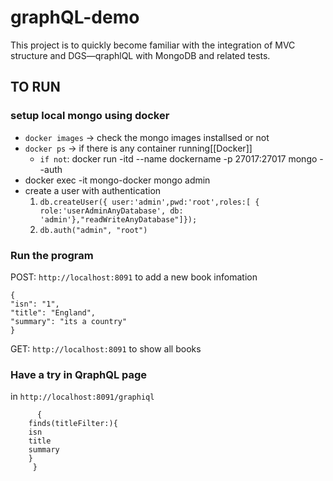 # graphQL-demo
This project is to quickly become familiar with the integration of MVC structure and DGS—qraphlQL with MongoDB and related tests.



## TO RUN 

### setup local mongo using docker
- `docker images` -> check the mongo images installsed or not
- `docker ps` -> if there is any container running[[Docker]]
	-   `if not`: docker run -itd --name dockername -p 27017:27017 mongo --auth
-   docker exec -it mongo-docker mongo admin
-   create a user with authentication
    1. `db.createUser({ user:'admin',pwd:'root',roles:[ { role:'userAdminAnyDatabase', db: 'admin'},"readWriteAnyDatabase"]});`
    2. `db.auth("admin", "root")`
		
### Run the program
POST:	`http://localhost:8091` to add a new book infomation

    {
	"isn": "1",
	"title": "England",
	"summary": "its a country"
	}
GET:    `http://localhost:8091` to show all books

### Have a try in QraphQL page
in `http://localhost:8091/graphiql`

          {	
		finds(titleFilter:){ 
		isn
	  	title
	  	summary
	  	}
         }
